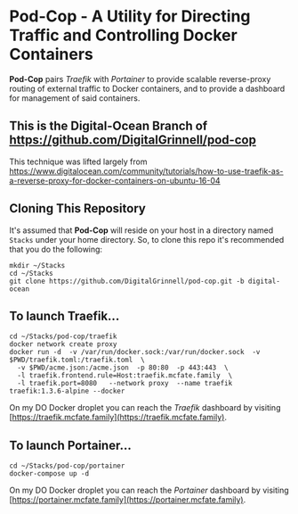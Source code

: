 # Pod-Cop - A Utility for Directing Traffic and Controlling Docker Containers

**Pod-Cop** pairs *Traefik* with *Portainer* to provide scalable reverse-proxy routing of external traffic 
to Docker containers, and to provide a dashboard for management of said containers.

## This is the Digital-Ocean Branch of https://github.com/DigitalGrinnell/pod-cop

This technique was lifted largely from https://www.digitalocean.com/community/tutorials/how-to-use-traefik-as-a-reverse-proxy-for-docker-containers-on-ubuntu-16-04

## Cloning This Repository

It's assumed that **Pod-Cop** will reside on your host in a directory named `Stacks` under your home directory.  So, to clone this repo it's recommended that you do the following:

```
mkdir ~/Stacks
cd ~/Stacks
git clone https://github.com/DigitalGrinnell/pod-cop.git -b digital-ocean
```

## To launch Traefik... 

```
cd ~/Stacks/pod-cop/traefik
docker network create proxy
docker run -d  -v /var/run/docker.sock:/var/run/docker.sock  -v $PWD/traefik.toml:/traefik.toml  \
  -v $PWD/acme.json:/acme.json  -p 80:80  -p 443:443  \
  -l traefik.frontend.rule=Host:traefik.mcfate.family  \
  -l traefik.port=8080   --network proxy  --name traefik  traefik:1.3.6-alpine --docker
```
On my DO Docker droplet you can reach the *Traefik* dashboard by visiting [https://traefik.mcfate.family](https://traefik.mcfate.family).


## To launch Portainer...

```
cd ~/Stacks/pod-cop/portainer
docker-compose up -d
```
On my DO Docker droplet you can reach the *Portainer* dashboard by visiting [https://portainer.mcfate.family](https://portainer.mcfate.family).


